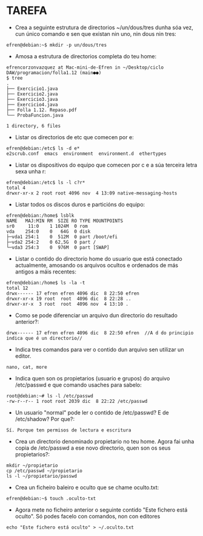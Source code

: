 # TAREFA

- Crea a seguinte estrutura de directorios ~/un/dous/tres dunha sóa vez, cun único comando e sen que existan nin uno, nin dous nin tres:

```
efren@debian:~$ mkdir -p un/dous/tres
```

- Amosa a estrutura de directorios completa do teu home:

```
efrencorzonvazquez at Mac-mini-de-Efren in ~/Desktop/ciclo DAW/programacion/folla1.12 (main●●)
$ tree
.
├── Exercicio1.java
├── Exercicio2.java
├── Exercicio3.java
├── Exercicio4.java
├── Folla 1.12. Repaso.pdf
└── ProbaFuncion.java

1 directory, 6 files
```

- Listar os directorios de etc que comecen por e:

```
efren@debian:/etc$ ls -d e*
e2scrub.conf  emacs  environment  environment.d  ethertypes
```

- Listar os dispositivos do equipo que comecen por c e a súa terceira letra sexa unha r:

```
efren@debian:/etc$ ls -l c?r*
total 4
drwxr-xr-x 2 root root 4096 nov  4 13:09 native-messaging-hosts
```

- Listar todos os discos duros e particións do equipo:

```
efren@debian:/home$ lsblk
NAME   MAJ:MIN RM  SIZE RO TYPE MOUNTPOINTS
sr0     11:0    1 1024M  0 rom
vda    254:0    0   64G  0 disk
├─vda1 254:1    0  512M  0 part /boot/efi
├─vda2 254:2    0 62,5G  0 part /
└─vda3 254:3    0  976M  0 part [SWAP]
```

- Listar o contido do directorio home do usuario que está conectado actualmente, amosando os arquivos ocultos e ordenados de más antigos a máis recentes:

```
efren@debian:/home$ ls -la -t
total 12
drwx------ 17 efren efren 4096 dic  8 22:50 efren
drwxr-xr-x 19 root  root  4096 dic  8 22:28 ..
drwxr-xr-x  3 root  root  4096 nov  4 13:10 .
```

- Como se pode diferenciar un arquivo dun directorio do resultado anterior?:

```
drwx------ 17 efren efren 4096 dic  8 22:50 efren  //A d do principio indica que é un directorio//
```

- Indica tres comandos para ver o contido dun arquivo sen utilizar un editor.

```
nano, cat, more
```

- Indica quen son os propietarios (usuario e grupos) do arquivo /etc/passwd e que comando usaches para sabelo:

```
root@debian:~# ls -l /etc/passwd
-rw-r--r-- 1 root root 2039 dic  8 22:22 /etc/passwd
```

- Un usuario "normal" pode ler o contido de /etc/passwd? E de /etc/shadow? Por que?:

```
Sí. Porque ten permisos de lectura e escritura
```

- Crea un directorio denominado propietario no teu home. Agora fai unha copia de /etc/passwd a ese novo directorio, quen son os seus propietarios?:

```
mkdir ~/propietario
cp /etc/passwd ~/propietario
ls -l ~/propietario/passwd
```

- Crea un ficheiro baleiro e oculto que se chame oculto.txt:

```
efren@debian:~$ touch .oculto-txt
```

- Agora mete no ficheiro anterior o seguinte contido "Este fichero está oculto". Só podes facelo con comandos, non con editores

```
echo "Este fichero está oculto" > ~/.oculto.txt
```
